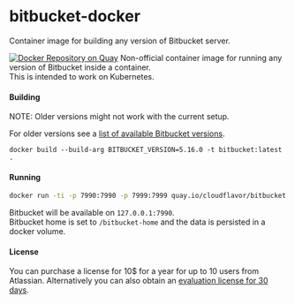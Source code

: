 # bitbucket-docker
Container image for building any version of Bitbucket server.

[![Docker Repository on Quay](https://quay.io/repository/cloudflavor/bitbucket/status "Docker Repository on Quay")](https://quay.io/repository/cloudflavor/bitbucket)
Non-official container image for running any version of Bitbucket inside a container.  
This is intended to work on Kubernetes.  

#### Building

NOTE: Older versions might not work with the current setup.  

For older versions see a
[list of available Bitbucket versions](https://www.atlassian.com/software/bitbucket/download-archives).

```
docker build --build-arg BITBUCKET_VERSION=5.16.0 -t bitbucket:latest .  
```

#### Running
```bash
docker run -ti -p 7990:7990 -p 7999:7999 quay.io/cloudflavor/bitbucket:latest
```

Bitbucket will be available on `127.0.0.1:7990`.  
Bitbucket home is set to `/bitbucket-home` and the data is persisted in a docker
volume.  

#### License

You can purchase a license for 10$ for a year for up to 10 users from Atlassian.
Alternatively you can also obtain an
[evaluation license for 30 days](https://my.atlassian.com/license/evaluation).  